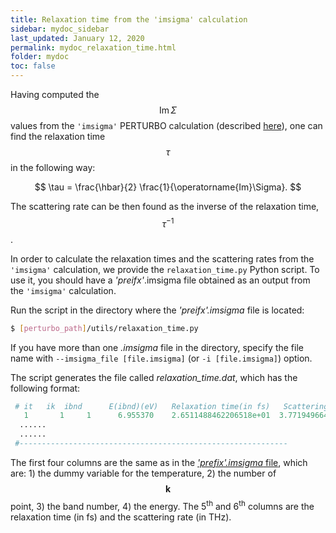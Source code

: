 ```yaml
---
title: Relaxation time from the 'imsigma' calculation
sidebar: mydoc_sidebar
last_updated: January 12, 2020
permalink: mydoc_relaxation_time.html
folder: mydoc
toc: false
---
```


Having computed the  $$\operatorname{Im}\Sigma$$ values from the `'imsigma'` PERTURBO calculation (described [here](mydoc_perturbo.html#calc_mode_imsigma)), one can find the relaxation time $$\tau$$ in the following way:

$$ 
\tau = \frac{\hbar}{2} \frac{1}{\operatorname{Im}\Sigma}.
$$

The scattering rate can be then found as the inverse of the relaxation time, $$\tau^{-1}$$.

In order to calculate the relaxation times and the scattering rates from the `'imsigma'` calculation, we provide the `relaxation_time.py` Python script.
To use it, you should have a _'preifx'_.imsigma file obtained as an output from the `'imsigma'` calculation.

Run the script in the directory where the _'preifx'.imsigma_ file is located:

```bash
$ [perturbo_path]/utils/relaxation_time.py
```
If you have more than one _.imsigma_ file in the directory, specify the file name with `--imsigma_file [file.imsigma]` (or `-i [file.imsigma]`) option.

The script generates the file called _relaxation_time.dat_, which has the following format:

```python
 # it   ik  ibnd      E(ibnd)(eV)   Relaxation time(in fs)   Scattering rate (in THz)
   1       1     1      6.955370    2.6511488462206518e+01  3.7719496641071323e+01
  ......
  ......
 #------------------------------------------------------------
```

The first four columns are the same as in the [_'prefix'.imsigma_ file](mydoc_perturbo.html#imsigma_file), which are: 1) the dummy variable for the temperature, 2) the number of $$\mathbf{k}$$ point, 3) the band number, 4) the energy. The 5<sup>th</sup> and 6<sup>th</sup> columns are the relaxation time (in fs) and the scattering rate (in THz).
